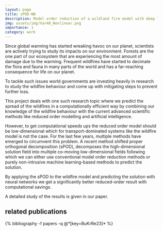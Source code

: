 ```yaml
---
layout: page
title: sPOD-NN
description: Model order reduction of a wildland fire model with deep learning methods
img: assets/img/Var40_Nonlinear.png
importance: 1
category: work
---
```


[//]: # (Every project has a beautiful feature showcase page.)

[//]: # (It's easy to include images in a flexible 3-column grid format.)

[//]: # (Make your photos 1/3, 2/3, or full width.)

[//]: # ()
[//]: # (To give your project a background in the portfolio page, just add the img tag to the front matter like so:)

[//]: # ()
[//]: # (    ---)

[//]: # (    layout: page)

[//]: # (    title: project)

[//]: # (    description: a project with a background image)

[//]: # (    img: /assets/img/12.jpg)

[//]: # (    ---)


Since global warming has started wreaking havoc on our planet, scientists are actively trying to study its impacts on our environment.
Forests are the one part of our ecosystem that are experiencing the most amount of damage due to the warming.
Frequent wildfires have started to decimate the flora and fauna in many parts of the world and has a far-reaching consequence for life on our planet.

To tackle such issues world governments are investing heavily in research to study the wildfire behaviour and come up with 
mitigating steps to prevent further loss.

This project deals with one such research topic where we predict the spread of the wildfires in a computationally efficient way by combining our knowledge of the 
wildfire behaviour with the current advanced scientific methods like reduced order modelling and artificial intelligence.

However, to get computational speeds ups the reduced order model should be low-dimensional which for transport-dominated systems like the wildfire model is not the case. 
For the last few years, multiple methods have emerged to circumvent this problem. 
A recent method shifted proper orthogonal decomposition (sPOD), decomposes the high-dimensional solution field into multiple 
co-moving low-dimensional fields following which we can either use conventional model order reduction methods or purely 
non-intrusive machine learning-based methods to predict the solution.

By applying the sPOD to the wildfire model and predicting the solution with neural networks we get a significantly better reduced-order result with computational savings.

A detailed study of the results is given in our paper.
## related publications
<div class="publications">
  {% bibliography -f papers -q @*[key=BuKrRe23]* %}
</div>

[//]: # (<div class="row">)

[//]: # (    <div class="col-sm mt-3 mt-md-0">)

[//]: # (        {% include figure.html path="assets/img/1.jpg" title="example image" class="img-fluid rounded z-depth-1" %})

[//]: # (    </div>)

[//]: # (    <div class="col-sm mt-3 mt-md-0">)

[//]: # (        {% include figure.html path="assets/img/3.jpg" title="example image" class="img-fluid rounded z-depth-1" %})

[//]: # (    </div>)

[//]: # (    <div class="col-sm mt-3 mt-md-0">)

[//]: # (        {% include figure.html path="assets/img/5.jpg" title="example image" class="img-fluid rounded z-depth-1" %})

[//]: # (    </div>)

[//]: # (</div>)

[//]: # (<div class="caption">)

[//]: # (    Caption photos easily. On the left, a road goes through a tunnel. Middle, leaves artistically fall in a hipster photoshoot. Right, in another hipster photoshoot, a lumberjack grasps a handful of pine needles.)
[//]: # (</div>)

[//]: # (<div class="row">)

[//]: # (    <div class="col-sm mt-3 mt-md-0">)

[//]: # (        {% include figure.html path="assets/img/Tnonlinear-mixed.png" title="example image" class="img-fluid rounded z-depth-1" %})

[//]: # (    </div>)

[//]: # (</div>)

[//]: # (<div class="caption">)

[//]: # (    The top two plots show the temperature profiles at two different time-instances. The bottom two plots show the cross-sectional views of the profile at those time-instances with the prediction results for sPOD-NN, POD-NN, and sPOD-I procedures.)

[//]: # (</div>)

[//]: # ()
[//]: # ()
[//]: # (More detailed analysis and the results can be found in our publication \cite{BuKrRe23})

[//]: # (You can also put regular text between your rows of images.)

[//]: # (Say you wanted to write a little bit about your project before you posted the rest of the images.)

[//]: # (You describe how you toiled, sweated, *bled* for your project, and then... you reveal its glory in the next row of images.)

[//]: # ()
[//]: # ()
[//]: # (<div class="row justify-content-sm-center">)

[//]: # (    <div class="col-sm-8 mt-3 mt-md-0">)

[//]: # (        {% include figure.html path="assets/img/6.jpg" title="example image" class="img-fluid rounded z-depth-1" %})

[//]: # (    </div>)

[//]: # (    <div class="col-sm-4 mt-3 mt-md-0">)

[//]: # (        {% include figure.html path="assets/img/11.jpg" title="example image" class="img-fluid rounded z-depth-1" %})

[//]: # (    </div>)

[//]: # (</div>)

[//]: # (<div class="caption">)

[//]: # (    You can also have artistically styled 2/3 + 1/3 images, like these.)

[//]: # (</div>)

[//]: # ()
[//]: # ()
[//]: # (The code is simple.)

[//]: # (Just wrap your images with `<div class="col-sm">` and place them inside `<div class="row">` &#40;read more about the <a href="https://getbootstrap.com/docs/4.4/layout/grid/">Bootstrap Grid</a> system&#41;.)

[//]: # (To make images responsive, add `img-fluid` class to each; for rounded corners and shadows use `rounded` and `z-depth-1` classes.)

[//]: # (Here's the code for the last row of images above:)

[//]: # ()
[//]: # ({% raw %})

[//]: # (```html)

[//]: # (<div class="row justify-content-sm-center">)

[//]: # (    <div class="col-sm-8 mt-3 mt-md-0">)

[//]: # (        {% include figure.html path="assets/img/6.jpg" title="example image" class="img-fluid rounded z-depth-1" %})

[//]: # (    </div>)

[//]: # (    <div class="col-sm-4 mt-3 mt-md-0">)

[//]: # (        {% include figure.html path="assets/img/11.jpg" title="example image" class="img-fluid rounded z-depth-1" %})

[//]: # (    </div>)

[//]: # (</div>)

[//]: # (```)
[//]: # ({% endraw %})
